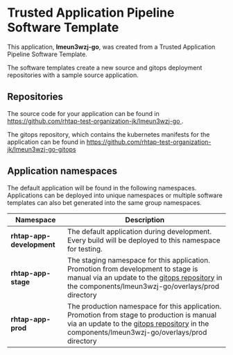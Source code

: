 # Trusted Application Pipeline Software Template

This application, **lmeun3wzj-go**, was created from a Trusted Application Pipeline Software Template.

The software templates create a new source and gitops deployment repositories with a sample source application. 

## Repositories

The source code for your application can be found in [https://github.com/rhtap-test-organization-jk/lmeun3wzj-go ](https://github.com/rhtap-test-organization-jk/lmeun3wzj-go ).
 
The gitops repository, which contains the kubernetes manifests for the application can be found in 
[https://github.com/rhtap-test-organization-jk/lmeun3wzj-go-gitops ](https://github.com/rhtap-test-organization-jk/lmeun3wzj-go-gitops ) 

## Application namespaces 

The default application will be found in the following namespaces. Applications can be deployed into unique namespaces or multiple software templates can also bet generated into the same group namespaces.  

|  Namespace   |  Description   |  
| -------- | -------- |   
| **rhtap-app-development** | The default application during development. Every build will be deployed to this namespace for testing. | 
| **rhtap-app-stage** | The staging namespace for this application. Promotion from development to stage is manual via an update to the [gitops repository](https://github.com/rhtap-test-organization-jk/lmeun3wzj-go-gitops ) in the components/lmeun3wzj-go/overlays/prod directory |  
| **rhtap-app-prod** | The production namespace for this application. Promotion from stage to production is manual via an update to the [gitops repository](https://github.com/rhtap-test-organization-jk/lmeun3wzj-go-gitops ) in the components/lmeun3wzj-go/overlays/prod directory | 